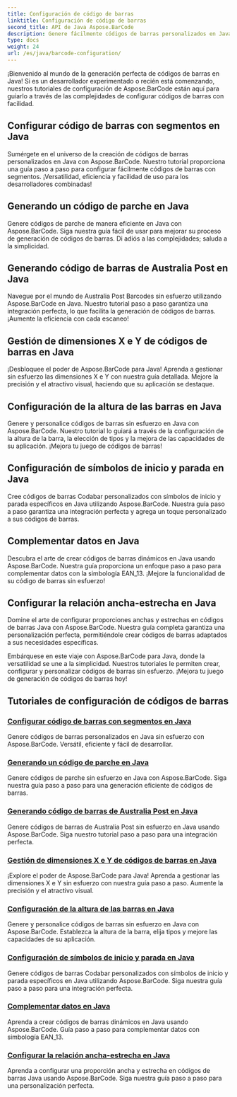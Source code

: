 ```yaml
---
title: Configuración de código de barras
linktitle: Configuración de código de barras
second_title: API de Java Aspose.BarCode
description: Genere fácilmente códigos de barras personalizados en Java con Aspose.BarCode. Aumente la eficiencia y la facilidad de uso para los desarrolladores con nuestros tutoriales versátiles.
type: docs
weight: 24
url: /es/java/barcode-configuration/
---
```


¡Bienvenido al mundo de la generación perfecta de códigos de barras en Java! Si es un desarrollador experimentado o recién está comenzando, nuestros tutoriales de configuración de Aspose.BarCode están aquí para guiarlo a través de las complejidades de configurar códigos de barras con facilidad.

## Configurar código de barras con segmentos en Java

Sumérgete en el universo de la creación de códigos de barras personalizados en Java con Aspose.BarCode. Nuestro tutorial proporciona una guía paso a paso para configurar fácilmente códigos de barras con segmentos. ¡Versatilidad, eficiencia y facilidad de uso para los desarrolladores combinadas!

## Generando un código de parche en Java

Genere códigos de parche de manera eficiente en Java con Aspose.BarCode. Siga nuestra guía fácil de usar para mejorar su proceso de generación de códigos de barras. Di adiós a las complejidades; saluda a la simplicidad.

## Generando código de barras de Australia Post en Java

Navegue por el mundo de Australia Post Barcodes sin esfuerzo utilizando Aspose.BarCode en Java. Nuestro tutorial paso a paso garantiza una integración perfecta, lo que facilita la generación de códigos de barras. ¡Aumente la eficiencia con cada escaneo!

## Gestión de dimensiones X e Y de códigos de barras en Java

¡Desbloquee el poder de Aspose.BarCode para Java! Aprenda a gestionar sin esfuerzo las dimensiones X e Y con nuestra guía detallada. Mejore la precisión y el atractivo visual, haciendo que su aplicación se destaque.

## Configuración de la altura de las barras en Java

Genere y personalice códigos de barras sin esfuerzo en Java con Aspose.BarCode. Nuestro tutorial lo guiará a través de la configuración de la altura de la barra, la elección de tipos y la mejora de las capacidades de su aplicación. ¡Mejora tu juego de códigos de barras!

## Configuración de símbolos de inicio y parada en Java

Cree códigos de barras Codabar personalizados con símbolos de inicio y parada específicos en Java utilizando Aspose.BarCode. Nuestra guía paso a paso garantiza una integración perfecta y agrega un toque personalizado a sus códigos de barras.

## Complementar datos en Java

Descubra el arte de crear códigos de barras dinámicos en Java usando Aspose.BarCode. Nuestra guía proporciona un enfoque paso a paso para complementar datos con la simbología EAN_13. ¡Mejore la funcionalidad de su código de barras sin esfuerzo!

## Configurar la relación ancha-estrecha en Java

Domine el arte de configurar proporciones anchas y estrechas en códigos de barras Java con Aspose.BarCode. Nuestra guía completa garantiza una personalización perfecta, permitiéndole crear códigos de barras adaptados a sus necesidades específicas.

Embárquese en este viaje con Aspose.BarCode para Java, donde la versatilidad se une a la simplicidad. Nuestros tutoriales le permiten crear, configurar y personalizar códigos de barras sin esfuerzo. ¡Mejora tu juego de generación de códigos de barras hoy!
## Tutoriales de configuración de códigos de barras
### [Configurar código de barras con segmentos en Java](./configuring-barcode-segments/)
Genere códigos de barras personalizados en Java sin esfuerzo con Aspose.BarCode. Versátil, eficiente y fácil de desarrollar.
### [Generando un código de parche en Java](./generating-patch-code/)
Genere códigos de parche sin esfuerzo en Java con Aspose.BarCode. Siga nuestra guía paso a paso para una generación eficiente de códigos de barras.
### [Generando código de barras de Australia Post en Java](./generating-australia-post-barcode/)
Genere códigos de barras de Australia Post sin esfuerzo en Java usando Aspose.BarCode. Siga nuestro tutorial paso a paso para una integración perfecta.
### [Gestión de dimensiones X e Y de códigos de barras en Java](./managing-x-y-dimension-barcode/)
¡Explore el poder de Aspose.BarCode para Java! Aprenda a gestionar las dimensiones X e Y sin esfuerzo con nuestra guía paso a paso. Aumente la precisión y el atractivo visual.
### [Configuración de la altura de las barras en Java](./setting-bars-height/)
Genere y personalice códigos de barras sin esfuerzo en Java con Aspose.BarCode. Establezca la altura de la barra, elija tipos y mejore las capacidades de su aplicación.
### [Configuración de símbolos de inicio y parada en Java](./setting-start-stop-symbols/)
Genere códigos de barras Codabar personalizados con símbolos de inicio y parada específicos en Java utilizando Aspose.BarCode. Siga nuestra guía paso a paso para una integración perfecta.
### [Complementar datos en Java](./supplementing-data/)
Aprenda a crear códigos de barras dinámicos en Java usando Aspose.BarCode. Guía paso a paso para complementar datos con simbología EAN_13.
### [Configurar la relación ancha-estrecha en Java](./configuring-wide-narrow-ratio/)
Aprenda a configurar una proporción ancha y estrecha en códigos de barras Java usando Aspose.BarCode. Siga nuestra guía paso a paso para una personalización perfecta.